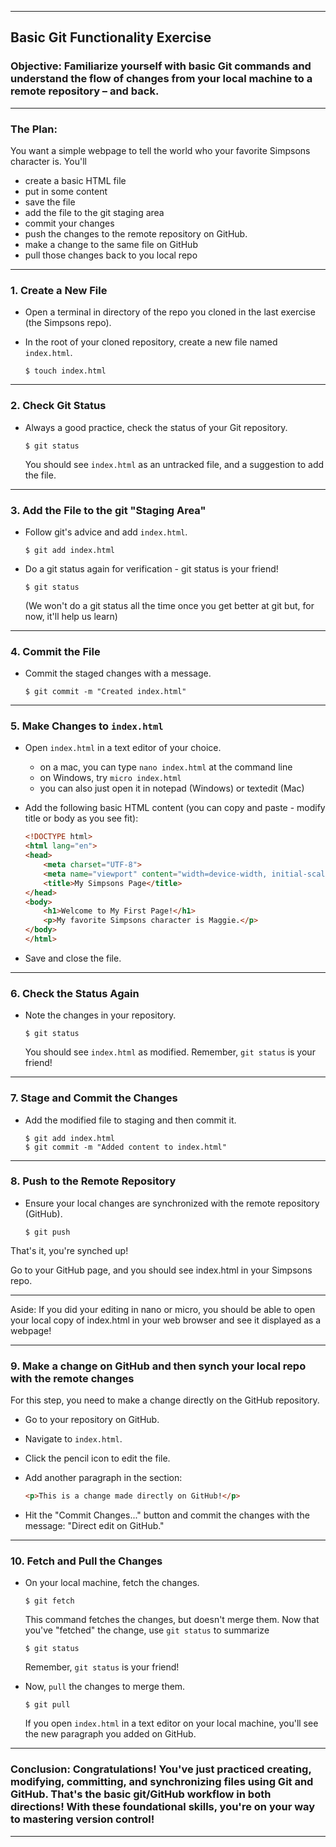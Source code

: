 
---

## **Basic Git Functionality Exercise**

### Objective: Familiarize yourself with basic Git commands and understand the flow of changes from your local machine to a remote repository – and back.

---

### **The Plan:**
You want a simple webpage to tell the world who your favorite Simpsons character is. You'll 

* create a basic HTML file
* put in some content 
* save the file
* add the file to the git staging area
* commit your changes
* push the changes to the remote repository on GitHub.
* make a change to the same file on GitHub
* pull those changes back to you local repo

---

### 1. Create a New File

- Open a terminal in directory of the repo you cloned in the last exercise (the Simpsons repo).
- In the root of your cloned repository, create a new file named `index.html`.

  ```
  $ touch index.html
  ```

---

### 2. Check Git Status

- Always a good practice, check the status of your Git repository.

  ```
  $ git status
  ```

  You should see `index.html` as an untracked file, and a suggestion to add the file.

---

### 3. Add the File to the git "Staging Area"

- Follow git's advice and add `index.html`.

  ```
  $ git add index.html
  ```
- Do a git status again for verification - git status is your friend!

  ```
  $ git status
  ```
  (We won't do a git status all the time once you get better at git but, for now, it'll help us learn)
---

### 4. Commit the File

- Commit the staged changes with a message.

  ```
  $ git commit -m "Created index.html"
  ```

---

### 5. Make Changes to `index.html`

- Open `index.html` in a text editor of your choice.
  * on a mac, you can type `nano index.html` at the command line
  * on Windows, try `micro index.html`
  * you can also just open it in notepad (Windows) or textedit (Mac)

- Add the following basic HTML content (you can copy and paste - modify title or body as you see fit):

  ```html
  <!DOCTYPE html>
  <html lang="en">
  <head>
      <meta charset="UTF-8">
      <meta name="viewport" content="width=device-width, initial-scale=1.0">
      <title>My Simpsons Page</title>
  </head>
  <body>
      <h1>Welcome to My First Page!</h1>
      <p>My favorite Simpsons character is Maggie.</p>
  </body>
  </html>
  ```

- Save and close the file.

---

### 6. Check the Status Again

- Note the changes in your repository.

  ```
  $ git status
  ```

  You should see `index.html` as modified. Remember, `git status` is your friend!

---

### 7. Stage and Commit the Changes

- Add the modified file to staging and then commit it.

  ```
  $ git add index.html
  $ git commit -m "Added content to index.html"
  ```

---

### 8. Push to the Remote Repository

- Ensure your local changes are synchronized with the remote repository (GitHub).

  ```
  $ git push
  ```

That's it, you're synched up!

Go to your GitHub page, and you should see index.html in your Simpsons repo.

---

Aside: If you did your editing in nano or micro, you should be able to open your local copy of index.html in your web browser and see it displayed as a webpage!

---

### 9. Make a change on GitHub and then synch your local repo with the remote changes

For this step, you need to make a change directly on the GitHub repository. 

- Go to your repository on GitHub.
- Navigate to `index.html`.
- Click the pencil icon to edit the file.
- Add another paragraph in the <body> section:

  ```html
  <p>This is a change made directly on GitHub!</p>
  ```

- Hit the "Commit Changes..." button and commit the changes with the message: "Direct edit on GitHub."

---

### 10. Fetch and Pull the Changes

- On your local machine, fetch the changes.

  ```
  $ git fetch
  ```

  This command fetches the changes, but doesn't merge them. Now that you've "fetched" the change, use `git status` to summarize
  ```
  $ git status
  ```
  Remember, `git status` is your friend!

- Now, `pull` the changes to merge them.

  ```
  $ git pull
  ```

  If you open `index.html` in a text editor on your local machine, you'll see the new paragraph you added on GitHub.

---

### Conclusion: Congratulations! You've just practiced creating, modifying, committing, and synchronizing files using Git and GitHub. That's the basic git/GitHub workflow in both directions! With these foundational skills, you're on your way to mastering version control!

---
